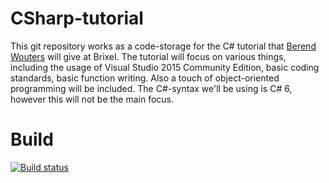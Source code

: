 # CSharp-tutorial
This git repository works as a code-storage for the C# tutorial that [Berend Wouters](https://github.com/berendwouters) will give at Brixel.
The tutorial will focus on various things, including the usage of Visual Studio 2015 Community Edition, basic coding standards, basic function writing. Also a touch of object-oriented programming will be included.
The C#-syntax we'll be using is C# 6, however this will not be the main focus.

# Build
[![Build status](https://ci.appveyor.com/api/projects/status/rcouwsdety195u4d/branch/master?svg=true)](https://ci.appveyor.com/project/BerendWouters/csharp-tutorial/branch/master)
